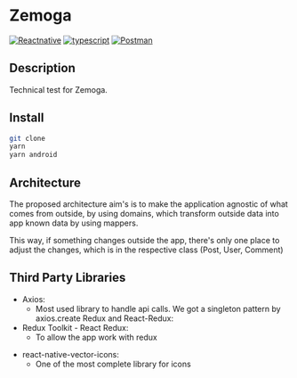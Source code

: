 # Zemoga

[![Reactnative][reactnative]][reactnative-url] [![typescript][typescript]][typescript-url] [![Postman][postman]][postman-url]

## Description

Technical test for Zemoga.

## Install

```bash
git clone
yarn
yarn android
```

## Architecture

The proposed architecture aim's is to make the application agnostic of what comes from outside, by using domains, which transform outside data into app known data by using mappers.

This way, if something changes outside the app, there's only one place to adjust the changes, which is in the respective class (Post, User, Comment)

## Third Party Libraries

- Axios:
  - Most used library to handle api calls. We got a singleton pattern by axios.create
    Redux and React-Redux:
- Redux Toolkit - React Redux:
  - To allow the app work with redux

* react-native-vector-icons:
  - One of the most complete library for icons
    <!-- MARKDOWN LINKS & IMAGES -->
    <!-- https://www.markdownguide.org/basic-syntax/#reference-style-links -->

[contributors-shield]: https://img.shields.io/github/contributors/github_username/repo_name.svg?style=for-the-badge
[contributors-url]: https://github.com/github_username/repo_name/graphs/contributors
[forks-shield]: https://img.shields.io/github/forks/github_username/repo_name.svg?style=for-the-badge
[forks-url]: https://github.com/github_username/repo_name/network/members
[stars-shield]: https://img.shields.io/github/stars/github_username/repo_name.svg?style=for-the-badge
[stars-url]: https://github.com/github_username/repo_name/stargazers
[issues-shield]: https://img.shields.io/github/issues/github_username/repo_name.svg?style=for-the-badge
[issues-url]: https://github.com/github_username/repo_name/issues
[license-shield]: https://img.shields.io/github/license/github_username/repo_name.svg?style=for-the-badge
[license-url]: https://github.com/github_username/repo_name/blob/master/LICENSE.txt
[linkedin-shield]: https://img.shields.io/badge/-LinkedIn-black.svg?style=for-the-badge&logo=linkedin&colorB=555
[linkedin-url]: https://linkedin.com/in/linkedin_username
[reactnative]: https://img.shields.io/badge/reactnative-black.svg?style=for-the-badge&logo=react&colorB=555
[reactnative-url]: https://reactnative.dev/
[product-screenshot]: images/screenshot.png
[postman]: https://img.shields.io/badge/Postman-FF6C37?style=for-the-badge&logo=postman&logoColor=white
[postman-url]: https://www.postman.com/
[typescript]: https://img.shields.io/badge/typescript-%23007ACC.svg?style=for-the-badge&logo=typescript&logoColor=white
[typescript-url]: https://www.typescriptlang.org/
